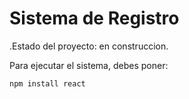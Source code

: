 <h1>Sistema de Registro</h1>

.Estado del proyecto: en construccion.

Para ejecutar el sistema, debes poner:

```npm install react```
